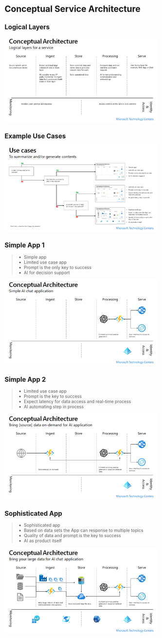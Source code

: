 # Conceptual Service Architecture

## Logical Layers 

![](./images/usecase1.png)

## Example Use Cases

![](./images/usecase0.png)

## Simple App 1

> - Simple app
> - Limited use case app
> - Prompt is the only key to success
> - AI for decision support

![](./images/usecase2.png)

## Simple App 2

> - Limited use case app
> - Prompt is the key to success
> - Expect latency for data access and real-time process 
> - AI automating step in process

![](./images/usecase3.png)


## Sophisticated App

> - Sophisticated app
> - Based on data sets the App can response to multiple topics
> - Quality of data and prompt is the key to success
> - AI as product itself

![](./images/usecase4.png)